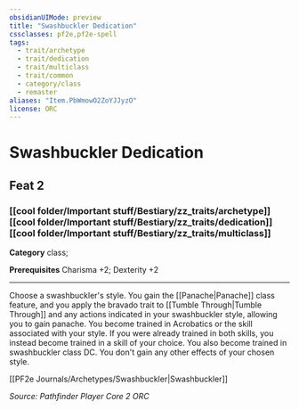 ```yaml
---
obsidianUIMode: preview
title: "Swashbuckler Dedication"
cssclasses: pf2e,pf2e-spell
tags:
  - trait/archetype
  - trait/dedication
  - trait/multiclass
  - trait/common
  - category/class
  - remaster
aliases: "Item.PbWmowO2ZoYJJyzO"
license: ORC
---
```

# Swashbuckler Dedication
## Feat 2
### [[cool folder/Important stuff/Bestiary/zz_traits/archetype]][[cool folder/Important stuff/Bestiary/zz_traits/dedication]][[cool folder/Important stuff/Bestiary/zz_traits/multiclass]]

**Category** class; 



**Prerequisites** Charisma +2; Dexterity +2
* * *
Choose a swashbuckler's style. You gain the [[Panache|Panache]] class feature, and you apply the bravado trait to [[Tumble Through|Tumble Through]] and any actions indicated in your swashbuckler style, allowing you to gain panache. You become trained in Acrobatics or the skill associated with your style. If you were already trained in both skills, you instead become trained in a skill of your choice. You also become trained in swashbuckler class DC. You don't gain any other effects of your chosen style.

[[PF2e Journals/Archetypes/Swashbuckler|Swashbuckler]]

*Source: Pathfinder Player Core 2*
*ORC*